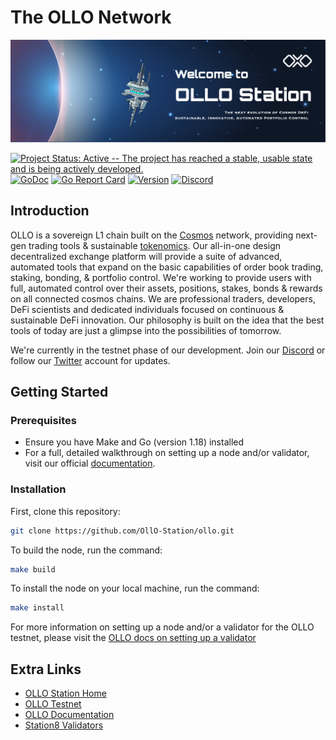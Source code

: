 # The OLLO Network

![Banner!](assets/welcome.png)

[![Project Status: Active -- The project has reached a stable, usable
state and is being actively
developed.](https://img.shields.io/badge/repo%20status-Active-green.svg?style=flat-square)](https://www.repostatus.org/#active)
[![GoDoc](https://img.shields.io/badge/godoc-reference-blue?style=flat-square&logo=go)](https://pkg.go.dev/github.com/OllO-Station/ollo/v11)
[![Go Report
Card](https://goreportcard.com/badge/github.com/OLLO-Station/ollo?style=flat-square)](https://goreportcard.com/report/github.com/OllO-Station/ollo/v11)
[![Version](https://img.shields.io/github/tag/OllO-Station/ollo.svg?style=flat-square)](https://github.com/OllO-Station/ollo/releases/latest)
[![Discord](https://badgen.net/badge/icon/discord?icon=discord&label)](https://discord.gg/euGcGgdq7M)

## Introduction

OLLO is a sovereign L1 chain built on the [Cosmos](https://github.com/cosmos) network, providing next-gen trading tools & sustainable [tokenomics](https://docs.ollo.zone/about/tokenomics). Our all-in-one design decentralized exchange platform will provide a suite of advanced, automated tools that expand on the basic capabilities of order book trading, staking, bonding, & portfolio control. We're working to provide users with full, automated control over their assets, positions, stakes, bonds & rewards on all connected cosmos chains. We are professional traders, developers, DeFi scientists and dedicated individuals focused on continuous & sustainable DeFi innovation. Our philosophy is built on the idea that the best tools of today are just a glimpse into the possibilities of tomorrow.

We're currently in the testnet phase of our development. Join our [Discord](https://discord.gg/pVCk6BDS) or follow our [Twitter](https://twitter.com/OLLOStation) account for updates.

## Getting Started

### Prerequisites

- Ensure you have Make and Go (version 1.18) installed
- For a full, detailed walkthrough on setting up a node and/or validator, visit our official [documentation](https://docs.ollo.zone).

### Installation

First, clone this repository:
```bash
git clone https://github.com/OllO-Station/ollo.git
```

To build the node, run the command:

```bash
make build
```

To install the node on your local machine, run the command:

```bash
make install
```

For more information on setting up a node and/or a validator for the OLLO testnet, please visit the [OLLO docs on setting up a validator](https://docs.ollo.zone/validators/running_a_node)

## Extra Links

- [OLLO Station Home](https://ollostation.zone)
- [OLLO Testnet](https://testnet.ollo.zone)
- [OLLO Documentation](https://docs.ollo.zone)
- [Station8 Validators](https://station8.zone)
